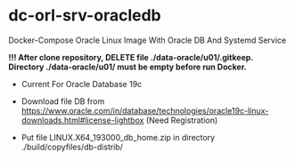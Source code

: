 # dc-orl-srv-oracledb

Docker-Compose Oracle Linux Image With Oracle DB And Systemd Service

**!!! After clone repository, DELETE file ./data-oracle/u01/.gitkeep. Directory ./data-oracle/u01/ must be empty before run Docker.**

 - Current For Oracle Database 19c

 - Download file DB from https://www.oracle.com/in/database/technologies/oracle19c-linux-downloads.html#license-lightbox (Need Registration)

 - Put file LINUX.X64_193000_db_home.zip in directory ./build/copyfiles/db-distrib/

